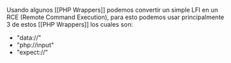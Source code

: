 Usando algunos [[PHP Wrappers]] podemos convertir un simple LFI en un RCE (Remote Command Execution), para esto podemos usar principalmente 3 de estos [[PHP Wrappers]] los cuales son: 

- "data://"
- "php://input"
- "expect://"